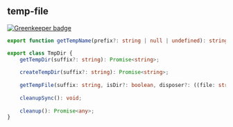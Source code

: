 ## temp-file

[![Greenkeeper badge](https://badges.greenkeeper.io/develar/temp-file.svg)](https://greenkeeper.io/)

```typescript
export function getTempName(prefix?: string | null | undefined): string;

export class TmpDir {
    getTempDir(suffix?: string): Promise<string>;
    
    createTempDir(suffix?: string): Promise<string>;
    
    getTempFile(suffix: string, isDir?: boolean, disposer?: ((file: string) => Promise<void>) | null): Promise<string>;
    
    cleanupSync(): void;
    
    cleanup(): Promise<any>;
}
```
